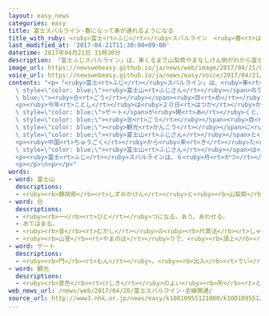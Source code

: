 ```yaml
---
layout: easy_news
categories: easy
title: 富士スバルライン-春になって車が通れるようになる
title_with_ruby: <ruby>富士<rt>ふじ</rt></ruby>スバルライン　<ruby>春<rt>はる</rt></ruby>になって<ruby>車<rt>くるま</rt></ruby>が<ruby>通<rt>とお</rt></ruby>れるようになる
last_modified_at: '2017-04-21T11:30:00+09:00'
datetime: 2017年04月21日 11時30分
description: 「富士ふじスバルライン」は、車くるまで山梨県やまなしけん側がわから富士山ふじさんの５合ごう目めまで上あがる道みちです。
image_url: https://newswebeasy.github.io/ja/news/web/image/2017/04/21/k10010955121000.jpg
voice_url: https://newswebeasy.github.io/ja/news/easy/voice/2017/04/21/k10010955121000.mp3
contents: "<p>「<ruby>富士<rt>ふじ</rt></ruby>スバルライン」は、<ruby>車<rt>くるま</rt></ruby>で<ruby>山梨県<rt>やまなしけん</rt></ruby><ruby>側<rt>がわ</rt></ruby>から<span\
  \ style=\"color: blue;\"><ruby>富士山<rt>ふじさん</rt></ruby></span>の５<span style=\"color:\
  \ blue;\"><ruby>合<rt>ごう</rt></ruby></span><ruby>目<rt>め</rt></ruby>まで<ruby>上<rt>あ</rt></ruby>がる<ruby>道<rt>みち</rt></ruby>です。<ruby>毎年<rt>まいとし</rt></ruby>、<ruby>冬<rt>ふゆ</rt></ruby>は<ruby>雪<rt>ゆき</rt></ruby>で<ruby>通<rt>とお</rt></ruby>ることができない<ruby>場所<rt>ばしょ</rt></ruby>があって、<ruby>春<rt>はる</rt></ruby>になって<ruby>雪<rt>ゆき</rt></ruby>を<ruby>片<rt>かた</rt></ruby>づけてから<ruby>全部<rt>ぜんぶ</rt></ruby><ruby>通<rt>とお</rt></ruby>ることができるようになります。</p>\n\
  <p><ruby>今年<rt>ことし</rt></ruby>は<ruby>２０日<rt>はつか</rt></ruby>から<ruby>全部<rt>ぜんぶ</rt></ruby><ruby>通<rt>とお</rt></ruby>ることができるようになりました。<ruby>朝<rt>あさ</rt></ruby>６<ruby>時<rt>じ</rt></ruby>に<ruby>道<rt>みち</rt></ruby>の<span\
  \ style=\"color: blue;\">ゲート</span>が<ruby>開<rt>あ</rt></ruby>くと、たくさんの<ruby>車<rt>くるま</rt></ruby>やバスが<ruby>山<rt>やま</rt></ruby>に<ruby>向<rt>む</rt></ruby>かいました。５<span\
  \ style=\"color: blue;\"><ruby>合<rt>ごう</rt></ruby></span><ruby>目<rt>め</rt></ruby>の<ruby>店<rt>みせ</rt></ruby>や<ruby>駐車場<rt>ちゅうしゃじょう</rt></ruby>は、<ruby>日本<rt>にっぽん</rt></ruby>や<ruby>外国<rt>がいこく</rt></ruby>のいろいろな<ruby>所<rt>ところ</rt></ruby>から<span\
  \ style=\"color: blue;\"><ruby>観光<rt>かんこう</rt></ruby></span>に<ruby>来<rt>き</rt></ruby>た<ruby>人<rt>ひと</rt></ruby>たちでにぎやかになりました。みんな<ruby>景色<rt>けしき</rt></ruby>を<ruby>楽<rt>たの</rt></ruby>しんで、<span\
  \ style=\"color: blue;\"><ruby>富士山<rt>ふじさん</rt></ruby></span>と<ruby>一緒<rt>いっしょ</rt></ruby>に<ruby>写真<rt>しゃしん</rt></ruby>を<ruby>撮<rt>と</rt></ruby>っていました。</p>\n\
  <p><ruby>中国<rt>ちゅうごく</rt></ruby>から<ruby>来<rt>き</rt></ruby>た<ruby>男性<rt>だんせい</rt></ruby>は「<span\
  \ style=\"color: blue;\"><ruby>富士山<rt>ふじさん</rt></ruby></span>は<ruby>大変<rt>たいへん</rt></ruby>すばらしくて、<ruby>中国<rt>ちゅうごく</rt></ruby>に<ruby>持<rt>も</rt></ruby>って<ruby>帰<rt>かえ</rt></ruby>りたくなりました」と<ruby>話<rt>はな</rt></ruby>していました。</p>\n\
  <p><ruby>富士<rt>ふじ</rt></ruby>スバルラインは、６<ruby>月<rt>がつ</rt></ruby>までは<ruby>通<rt>とお</rt></ruby>ることができる<ruby>時間<rt>じかん</rt></ruby>が<ruby>決<rt>き</rt></ruby>まっていますが、７<ruby>月<rt>がつ</rt></ruby>から９<ruby>月<rt>がつ</rt></ruby>までは２４<ruby>時間<rt>じかん</rt></ruby><ruby>通<rt>とお</rt></ruby>ることができます。</p>\n\
  <p></p>\n<p></p>"
words:
- word: 富士山
  descriptions:
  - <ruby><rb>静岡県</rb><rt>しずおかけん</rt></ruby>と<ruby><rb>山梨県</rb><rt>やまなしけん</rt></ruby>の<ruby><rb>境</rb><rt>さかい</rt></ruby>にある、<ruby><rb>日本一</rb><rt>にっぽんいち</rt></ruby><ruby><rb>高</rb><rt>たか</rt></ruby>い<ruby><rb>山</rb><rt>やま</rt></ruby>。<ruby><rb>高</rb><rt>たか</rt></ruby>さは３７７６メートル。<ruby><rb>江戸時代</rb><rt>えどじだい</rt></ruby>に<ruby><rb>大</rb><rt>おお</rt></ruby>きな<ruby><rb>噴火</rb><rt>ふんか</rt></ruby>があった。
- word: 合
  descriptions:
  - <ruby><rb>一</rb><rt>ひと</rt></ruby>つになる。あう。あわせる。
  - あてはまる。
  - <ruby><rb>昔</rb><rt>むかし</rt></ruby>の<ruby><rb>尺貫法</rb><rt>しゃっかんほう</rt></ruby>で、<ruby><rb>量</rb><rt>りょう</rt></ruby>の<ruby><rb>単位</rb><rt>たんい</rt></ruby>の<ruby><rb>一</rb><rt>ひと</rt></ruby>つ。一<ruby><rb>合</rb><rt>ごう</rt></ruby>は、一<ruby><rb>升</rb><rt>しょう</rt></ruby>の一〇<ruby><rb>分</rb><rt>ぶん</rt></ruby>の一で、<ruby><rb>約</rb><rt>やく</rt></ruby>〇・一八リットル。
  - <ruby><rb>山登</rb><rt>やまのぼ</rt></ruby>りで、<ruby><rb>頂上</rb><rt>ちょうじょう</rt></ruby>までの<ruby><rb>高</rb><rt>たか</rt></ruby>さを一〇に<ruby><rb>分</rb><rt>わ</rt></ruby>けたもの。
- word: ゲート
  descriptions:
  - <ruby><rb>門</rb><rt>もん</rt></ruby>。<ruby><rb>出入</rb><rt>でい</rt></ruby>り<ruby><rb>口</rb><rt>ぐち</rt></ruby>。
- word: 観光
  descriptions:
  - <ruby><rb>景色</rb><rt>けしき</rt></ruby>のよい<ruby><rb>所</rb><rt>ところ</rt></ruby>や<ruby><rb>名所</rb><rt>めいしょ</rt></ruby>などを<ruby><rb>見物</rb><rt>けんぶつ</rt></ruby>して<ruby><rb>回</rb><rt>まわ</rt></ruby>ること。
web_news_url: /news/web/2017/04/20/富士スバルライン-全線開通/
source_url: http://www3.nhk.or.jp/news/easy/k10010955121000/k10010955121000.html
...
```

